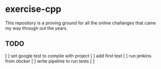 # exercise-cpp

This repository is a proving ground for all the online challanges that came my way through out the years.


## TODO

[ ] set google test to compile with project
[ ] add first test
[ ] run jenkins from docker
[ ] write pipeline to run tests
[ ] 
